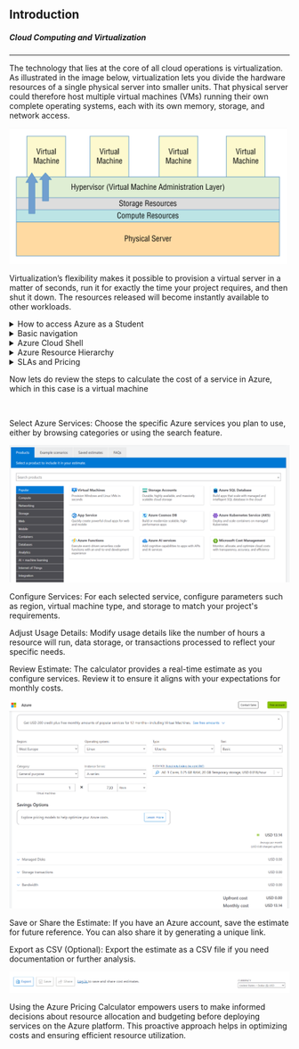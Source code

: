 ## Introduction

##### Cloud Computing and Virtualization

---

The technology that lies at the core of all cloud operations is virtualization. As illustrated in the image below, virtualization lets you divide the hardware resources of a single physical server into smaller units. That physical server could therefore host multiple virtual machines (VMs) running their own complete operating systems, each with its own memory, storage, and network access.

<img title="" src="img/001vm.png" alt="001vm.png" width="499">

Virtualization’s flexibility makes it possible to provision a virtual server in a matter of seconds, run it for exactly the time your project requires, and then shut it down. The resources released will become instantly available to other workloads.

<details> 
  <summary>How to access Azure as a Student</summary>

---

Before proceeding, please ensure that you have logged out of any accounts linked to your computer. It is advisable to use private browsing mode in order to avoid account mistakes. 

&nbsp;

1- Click in the link to access Azure for Students.

```
https://azure.microsoft.com/en-gb/free/students/
```

&nbsp;

2- Sign in into microsoft website and click Start free.

![01_azurestudents.png](img/01_azurestudents.png)

&nbsp;

3- Click to create a new account if you do not have one. Please DO NOT use your academic email here, it is possible that your institution already set up a tenant in Azure and you will not be able to perform actions on the Azure Active Directory or the so called Entra ID.

![02_createaccount.png](img/02_createaccount.png)

&nbsp;

Do NOT use your academic email in the account creation step. This step is crucial.

![03_setpass.png](img/03_setpass.png)

&nbsp;

4- Fill the details of location and date of birth.

![04_birth.png](img/04_birth.png)

&nbsp;

5- After filling out the registration form, proceed to verify your email address. Check your inbox for a verification message and follow the provided instructions to confirm your registration. This step is essential to ensure the security and validity of your account.

![05_verify.png](img/05_verify.png)

&nbsp;

6- Complete the necessary information in the registration form, and be sure to replace the "School Name" with the name of your educational institution. Also the institutional email.

![07_data.png](img/07_data.png)

&nbsp;

7- Set up your Azure profile as a student and receive the 100\$ voucher, simply complete the form. Ensure that you provide accurate and valid information during the registration. Once the form is submitted, the system will automatically load it in your account. This voucher can be used for various Azure services, allowing you to explore and utilize Microsoft's cloud platform for educational purposes.

![08_profile.png](img/08_profile.png)

![09_waitset.png](img/09_waitset.png)

&nbsp;

8- Congratulations on successfully creating your first Azure account! This marks the beginning of your journey into Microsoft's cloud platform.

![10_overview.png](img/10_overview.png)

&nbsp;

*If you face any issues in the voucher retrieval, like an endless loop or broken redirects please go to this link and log-in directly type education in the search bar and go to the education overview:

```
https://portal.azure.com/
```

If there is credits in USD or EUR in the overview page you are ready to go.

If not, try to repeat the steps mentioned above until you complete all the dialogs by clicking in sign up now.

![010_directmode.png](img/010_directmode.png)

&nbsp;

There should be a prompt like this after clicking sign up now.

![011_alternative.png](img/011_alternative.png)

</details>

<details> 
  <summary>Basic navigation</summary>

---

Upon completing the registration, you will be presented with an overview of the Azure Education platform, along with details about the credits you have redeemed. Check that before continuing.

![10_overview.png](img/10_overview.png)

After reviewing the Azure Education overview, you can easily navigate to the Azure homepage by clicking on the Microsoft Azure logo located in the top right side bar. This will take you to the main dashboard, where you can access various services, resources, and manage your account settings.

![10_home.png](img/10_home.png)

As you can see the Azure homepage provides multiple ways to access services. The left-side dropdown menu, where favorite services can be pinned, offers a convenient and quick navigation option. Additionally, the search bar allows you to find and access any service efficiently by entering keywords. Whether through the dropdown menu, search bar, or other elements on the homepage they serve a similar porpuse which is to access resources.

We have a set of prompt buttons positioned in the upper right corner:

![12_others.png](img/12_others.png)

1. **Cloud Shell:** Allows users to run commands and scripts directly from the Azure portal without local installations. It provides a command-line interface with pre-installed tools, making resource management, task execution, and scripting convenient.

2. **Directories + Subscription (deprecated):** Formerly used for managing directories and subscriptions, this feature is now deprecated. You can find it now in Settings.

3. **Notifications:** Users can monitor important updates, alerts, and events related to their Azure resources in real-time. Notifications help users stay informed and take timely actions based on critical changes.

4. **Settings:** Enables users to customize their Azure portal experience by configuring various settings. Users can adjust preferences, personalize their dashboard, and modify interface settings.

5. **Support:** Provides a direct pathway for users to connect with Azure support services. Users can seek technical assistance, submit support tickets, and explore additional support options to address any issues or queries encountered during Azure usage.

6. **Feedback:** Interface to send feeback about Azure.

Feel free to click in more services or all services in order to get a quick overview of all the services available.

![11_allservices.png](img/11_allservices.png)

Also you can try typing free services in the search bar.

![11_free.png](img/11_free.png)

The Azure Free Tier is a program by Microsoft Azure that allows users to explore and use a limited amount of Azure services for free. It's an excellent way for individuals, developers, and small businesses to get hands-on experience with Azure without incurring costs.

</details>

<details> 
  <summary>Azure Cloud Shell</summary>

---

Azure Cloud Shell is an interactive and authenticated terminal accessible from a web browser for managing Azure resources. It provides the flexibility to choose between the Bash or PowerShell shell experiences based on individual preferences and familiarity.

The Cloud Shell environment runs on a temporary host assigned to each session and user. A Cloud Shell session has a timeout period of 20 minutes without interactive activity, after which it automatically closes. Additionally, Cloud Shell offers persistent storage in Azure through a 5 GB file share, allowing users to retain files and configurations across sessions.

Microsoft manages Cloud Shell, relieving users from the burden of administration. Cloud Shell incorporates popular command-line tools and supports various programming languages. It securely and automatically authenticates to provide immediate access to resources using the Azure CLI or Azure PowerShell cmdlets. You can refer to the list of installed tools in Cloud Shell for a comprehensive overview.

&nbsp;

1- Click on Cloud Shell icon

![20_bash.png](img/20_bash.png)

&nbsp;

2- Click on create storage

![21_file.png](img/21_file.png)

&nbsp;

3- Wait until Cloud Shell is ready

![22_cs.png](img/22_cs.png)

In this particular practice, a dual approach to deployment has been chosen. Cloud Shell will be employed for certain components, leveraging its command-line capabilities, while the graphical user interface (GUI) will be utilized for other specific tasks so you will learn both ways.

</details>

<details> 
  <summary>Azure Resource Hierarchy</summary>

---

Before proceeding further, it is essential to have a basic understanding of the Azure resource hierarchy. This involves gaining a foundational understanding of how different resources are organized and interconnected within the Azure environment.

But first some definitions of basic concepts:

**Azure Active Directory:** Is Microsoft's cloud-based identity and access management service. Azure Active Directory is designed to help organizations manage and secure user identities and access to applications and resources in the cloud. Nowadays is renamed to Azure Entra ID.

&nbsp;

<img title="" src="img/30_resources.png" alt="30_resources.png" width="383">

&nbsp;

1. **Management Groups**

At the top level of the hierarchy are **management groups**. Management groups provide a way to manage access, policies, and compliance for multiple subscriptions. They help in organizing subscriptions based on organizational structure or business divisions. Policies can be applied at the management group level to enforce governance standards across multiple subscriptions. A management group tree can support up to six levels of depth however this limit doesn’t include root or subscription level.

2. **Subscriptions**

Below management groups are **subscriptions**, which represent an agreement with Microsoft to use Azure services. Subscriptions are used to organize and manage resources such as virtual machines, databases, and storage accounts. Organizations often have multiple subscriptions to separate environments like development, testing, and production.

3. **Resource Groups**

Within a subscription, resources are organized into **resource groups**. A resource group is a logical container for resources, and it helps in managing and organizing resources based on their lifecycle, ownership, or environment. Resources within a resource group share the same lifecycle and are deployed, updated, and deleted together.

4. **Resources**

At the lowest level of the hierarchy are individual **resources**. These are the actual services or components you deploy, such as virtual machines, databases, storage accounts, etc. Resources are always associated with a resource group.

&nbsp;

In our case, if we access the management groups:

![31_resourceg.png](img/31_resourceg.png)

&nbsp;

We can check that there is the tenant root group, which in turn is assigned to our Azure for Students subscription containing the credits we will utilize for conducting our laboratory.

Each Microsoft Entra tenant is given a single top-level management group called the root management group. This root management group is built into the hierarchy to have all management groups and subscriptions fold up to it. This group allows global policies and Azure role assignments to be applied at the directory level.

</details>

<details> 
  <summary>SLAs and Pricing </summary>

A. What is an SLA?
Service Level Agreements, or SLAs, are the backbone of trust between cloud service providers and customers. They define the minimum levels of service a customer can expect and provide a foundation for accountability and reliability.

```
https://www.microsoft.com/licensing/docs/view/Service-Level-Agreements-SLA-for-Online-Services?lang=1
```

&nbsp;

B. Azure SLA Overview
Azure's SLAs are comprehensive, covering a wide array of services from virtual machines to storage and networking. By understanding the commitments made by Microsoft in these SLAs, organizations can make informed decisions about service selection based on their specific requirements.

<img title="" src="img/31_slacontents.png" alt="31_slacontents.png" width="374">

&nbsp;
C. SLA Metrics
Azure SLAs commonly include metrics such as uptime percentage, response times, and data durability. It's crucial to grasp how these metrics are measured and reported, as this knowledge empowers organizations to assess the performance and reliability of their Azure services.

<img title="" src="img/32_slametrics.png" alt="32_slametrics.png" width="672">

&nbsp;

D. Real-world Examples
Let's examine real-world scenarios where adherence to SLAs has been pivotal. Whether it's a critical business application relying on Azure services or a global-scale event stressing cloud infrastructure, understanding how SLAs come into play provides valuable insights into the practical implications of these agreements.

This is an example of an azure architecture with serveral resources, but let's focus only on the Azure SQL databases in this exercise. It doesn't matter that we don't know what a database is, for now we will treat it as a simple service with a contracted agreement.

<img src="img/33_slaexercise.png" title="" alt="33_slaexercise.png" width="509">

&nbsp;

Let's calculate the SLA of a single SQL database:

1. **Azure SQL Database SLA (Single Database):**
   - SLA: 99.99% (Check the documentation refered above.)

The formula for calculating downtime is:

Downtime=(1−SLA)×TotalTime

Downtime=(1−0.9999)×43,200 (1 month in minutes)

Downtime=0.0001×43,200

Downtime=4.32minutes

So, for a single Azure SQL Database with a 99.99% SLA, the allowable downtime in a month is 4.32 minutes.

&nbsp;

Let's calculate the SLA of a 2 georedundant SQL database then:

2. **Azure SQL Database with Redundancy (e.g., Geo-Replication):**
   - Assume you have set up geo-replication for your Azure SQL Database to a different region, providing a higher level of redundancy.
   - SLA combined: ? (Check the documentation refered above.)

HIDE*

Now, let's calculate the allowable downtime for the geo-replicated Azure SQL Database:

Downtime=(1−0.99995)×43,200

Downtime=0.00005×43,200

Downtime=2.16minutes

So, with geo-replication in place, the allowable downtime for the Azure SQL Database improves to 2.16 minutes in a month.

HIDE*

&nbsp;

Having covered the essentials of Service Level Agreements (SLAs), it's time to dive into the financial aspect of Azure. Azure operates on a pay-as-you-go model, The "Pay-as-You-Go" model in Microsoft Azure refers to a pricing and billing approach where users pay for the cloud services they consume based on actual usage. This model is designed to provide flexibility and cost-effectiveness, especially for businesses and individuals who may have varying workloads or unpredictable resource requirements. 

This makes really hard to calculate the costs of a service because several variables intervene in the operation, but there is a tool provided that will help us with our estimations.

```
https://azure.microsoft.com/en-gb/pricing/calculator/
```

</details>

Now lets do review the steps to calculate the cost of a service in Azure, which in this case is a virtual machine

&nbsp;

Select Azure Services:
Choose the specific Azure services you plan to use, either by browsing categories or using the search feature.

<img title="" src="img\34_servicesp.png" alt="34_servicesp.png" width="640">

Configure Services:
For each selected service, configure parameters such as region, virtual machine type, and storage to match your project's requirements.

Adjust Usage Details:
Modify usage details like the number of hours a resource will run, data storage, or transactions processed to reflect your specific needs.

Review Estimate:
The calculator provides a real-time estimate as you configure services. Review it to ensure it aligns with your expectations for monthly costs.

<img title="" src="img\35_pexercise.png" alt="35_pexercise.png" width="640">

Save or Share the Estimate:
If you have an Azure account, save the estimate for future reference. You can also share it by generating a unique link.

Export as CSV (Optional):
Export the estimate as a CSV file if you need documentation or further analysis.

<img src="img\36_share.png" title="" alt="36_share.png" width="644">

Using the Azure Pricing Calculator empowers users to make informed decisions about resource allocation and budgeting before deploying services on the Azure platform. This proactive approach helps in optimizing costs and ensuring efficient resource utilization.
